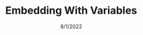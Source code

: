 ---
title: Embedding With Variables
authors: Jon Stapleton
date: 8/1/2022
type: tutorial
layout: location
short: Use variables with embedded passages
description: 
---